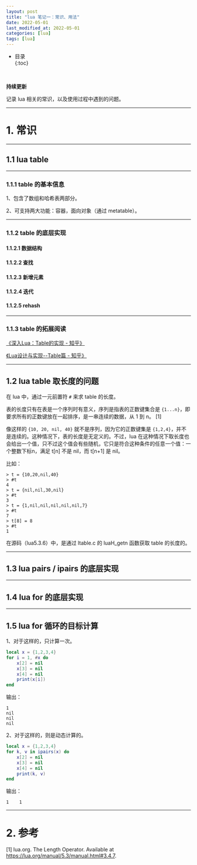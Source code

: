 ```yaml
---
layout: post
title: "lua 笔记一：常识、用法"
date: 2022-05-01
last_modified_at: 2022-05-01
categories: [lua]
tags: [lua]
---
```


* 目录  
{:toc}
<br/>

**持续更新**   

记录 lua 相关的常识，以及使用过程中遇到的问题。    

---

# 1. 常识

--- 

## 1.1 lua table 

---

### 1.1.1 table 的基本信息

1、包含了数组和哈希表两部分。    

2、可支持两大功能：容器，面向对象（通过 metatable）。   

---
 
### 1.1.2 table 的底层实现

#### 1.1.2.1 数据结构

#### 1.1.2.2 查找

#### 1.1.2.3 新增元素

#### 1.1.2.4 迭代

#### 1.1.2.5 rehash    

---

### 1.1.3 table 的拓展阅读

[《深入Lua：Table的实现 - 知乎》](https://zhuanlan.zhihu.com/p/97830462)     

[《Lua设计与实现--Table篇 - 知乎》](https://zhuanlan.zhihu.com/p/87400150)    


---

## 1.2 lua table 取长度的问题

在 lua 中，通过一元前置符 `#` 来求 table 的长度。   

表的长度只有在表是一个序列时有意义，序列是指表的正数键集合是 `{1...n}`，即要求所有的正数键放在一起排序，是一串连续的数据，从 1 到 n。 [1] 

像这样的 `{10, 20, nil, 40}` 就不是序列，因为它的正数键集是 `{1,2,4}`，并不是连续的。这种情况下，表的长度是无定义的。不过，lua 在这种情况下取长度也会给出一个值，只不过这个值会有些随机，它只是符合这种条件的任意一个值：一个整数下标n，满足 t[n] 不是 nil，而 t[n+1] 是 nil。   

比如：   

```
> t = {10,20,nil,40}
> #t
4
> t = {nil,nil,30,nil}
> #t
3
> t = {1,nil,nil,nil,nil,nil,7}
> #t
7
> t[8] = 8
> #t
1
```

在源码（lua5.3.6）中，是通过 ltable.c 的 luaH_getn 函数获取 table 的长度的。  

---

## 1.3 lua pairs / ipairs 的底层实现


---

## 1.4 lua for 的底层实现

---

## 1.5 lua for 循环的目标计算

1、对于这样的，只计算一次。      

```lua
local x = {1,2,3,4}
for i = 1, #x do
    x[2] = nil
    x[3] = nil
    x[4] = nil
    print(x[i])
end
```

输出：   

```
1
nil
nil
nil
```

2、对于这样的，则是动态计算的。    

```lua
local x = {1,2,3,4}
for k, v in ipairs(x) do
    x[2] = nil
    x[3] = nil
    x[4] = nil
    print(k, v)
end
```

输出： 

```
1    1
```

---

# 2. 参考

[1] lua.org. The Length Operator. Available at https://lua.org/manual/5.3/manual.html#3.4.7.     